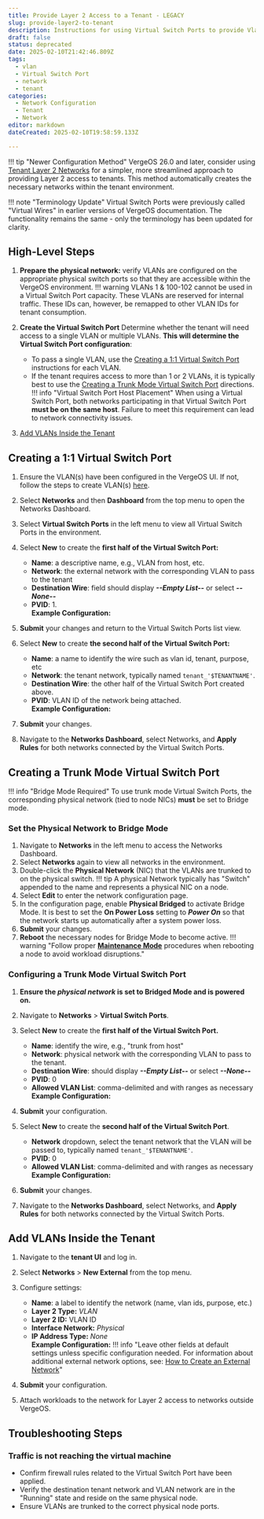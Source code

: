 ```yaml
---
title: Provide Layer 2 Access to a Tenant - LEGACY
slug: provide-layer2-to-tenant
description: Instructions for using Virtual Switch Ports to provide Vlanned layer 2 network access to a tenant
draft: false
status: deprecated
date: 2025-02-10T21:42:46.809Z
tags:
  - vlan
  - Virtual Switch Port
  - network
  - tenant
categories:
  - Network Configuration
  - Tenant
  - Network
editor: markdown
dateCreated: 2025-02-10T19:58:59.133Z

---
```


!!! tip "Newer Configuration Method"
    VergeOS 26.0 and later, consider using [Tenant Layer 2 Networks](/product-guide/tenants/layer-2-networks) for a simpler, more streamlined approach to providing Layer 2 access to tenants. This method automatically creates the necessary networks within the tenant environment.

!!! note "Terminology Update"
    Virtual Switch Ports were previously called "Virtual Wires" in earlier versions of VergeOS documentation. The functionality remains the same - only the terminology has been updated for clarity.

## High-Level Steps

1. **Prepare the physical network:** verify VLANs are configured on the appropriate physical switch ports so that they are accessible within the VergeOS environment.
!!! warning
    VLANs 1 & 100-102 cannot be used in a Virtual Switch Port capacity. These VLANs are reserved for internal traffic. These IDs can, however, be remapped to other VLAN IDs for tenant consumption.

2. **Create the Virtual Switch Port** Determine whether the tenant will need access to a single VLAN or multiple VLANs. **This will determine the Virtual Switch Port configuration**:
    * To pass a single VLAN, use the [Creating a 1:1 Virtual Switch Port](#creating-a-11-virtual-wire) instructions for each VLAN.
    * If the tenant requires access to more than 1 or 2 VLANs, it is typically best to use the [Creating a Trunk Mode Virtual Switch Port](#creating-a-trunk-mode-virtual-wire) directions.
!!! info "Virtual Switch Port Host Placement"
    When using a Virtual Switch Port, both networks participating in that Virtual Switch Port **must be on the same host**. Failure to meet this requirement can lead to network connectivity issues.

3. [Add VLANs Inside the Tenant](#add-vlans-inside-the-tenant)

## Creating a 1:1 Virtual Switch Port

1. Ensure the VLAN(s) have been configured in the VergeOS UI. If not, follow the steps to create VLAN(s) [here](/product-guide/networks/create-vlan).
2. Select **Networks** and then **Dashboard** from the top menu to open the Networks Dashboard.
3. Select **Virtual Switch Ports** in the left menu to view all Virtual Switch Ports in the environment.
4. Select **New** to create the **first half of the Virtual Switch Port:**
    * **Name**: a descriptive name, e.g., VLAN from host, etc.
    * **Network**: the external network with the corresponding VLAN to pass to the tenant
    * **Destination Wire**: field should display ***--Empty List--*** or select ***--None--***
    * **PVID**: 1.  
**Example Configuration:**

5. **Submit** your changes and return to the Virtual Switch Ports list view.
6. Select **New** to create **the second half of the Virtual Switch Port:**
    * **Name**: a name to identify the wire such as vlan id, tenant, purpose, etc
    * **Network**: the tenant network, typically named `tenant_'$TENANTNAME'`.
    * **Destination Wire**: the other half of the Virtual Switch Port created above.
    * **PVID**: VLAN ID of the network being attached.  
**Example Configuration:**

7. **Submit** your changes.
8. Navigate to the **Networks Dashboard**, select Networks, and **Apply Rules** for both networks connected by the Virtual Switch Ports.

## Creating a Trunk Mode Virtual Switch Port

!!! info "Bridge Mode Required"
    To use trunk mode Virtual Switch Ports, the corresponding physical network (tied to node NICs) **must** be set to Bridge mode.

### Set the Physical Network to Bridge Mode

1. Navigate to **Networks** in the left menu to access the Networks Dashboard.
2. Select **Networks** again to view all networks in the environment.
3. Double-click the **Physical Network** (NIC) that the VLANs are trunked to on the physical switch.
!!! tip
       A physical Network typically has "Switch" appended to the name and represents a physical NIC on a node.
4. Select **Edit** to enter the network configuration page.
5. In the configuration page, enable **Physical Bridged** to activate Bridge Mode. It is best to set the **On Power Loss** setting to ***Power On*** so that the network starts up automatically after a system power loss.
6. **Submit** your changes.
7. **Reboot** the necessary nodes for Bridge Mode to become active.
!!! warning "Follow proper [**Maintenance Mode**](/product-guide/operations/maintenance-mode) procedures when rebooting a node to avoid workload disruptions."

### Configuring a Trunk Mode Virtual Switch Port

1. **Ensure the *physical network* is set to Bridged Mode and is powered on.**
2. Navigate to **Networks** > **Virtual Switch Ports**.
3. Select **New** to create the **first half of the Virtual Switch Port.**
    * **Name**: identify the wire, e.g., "trunk from host"
    * **Network**: physical network with the corresponding VLAN to pass to the tenant.
    * **Destination Wire**: should display ***--Empty List--*** or select ***--None--***
    * **PVID**: 0
    * **Allowed VLAN List**: comma-delimited and with ranges as necessary  
**Example Configuration:**

4. **Submit** your configuration.
5. Select **New** to create the **second half of the Virtual Switch Port**.
    * **Network** dropdown, select the tenant network that the VLAN will be passed to, typically named `tenant_'$TENANTNAME'`.
    * **PVID**: 0
    * **Allowed VLAN List**: comma-delimited and with ranges as necessary  
**Example Configuration:**

6. **Submit** your changes.
7. Navigate to the **Networks Dashboard**, select Networks, and **Apply Rules** for both networks connected by the Virtual Switch Ports.

## Add VLANs Inside the Tenant

1. Navigate to the **tenant UI** and log in.
2. Select **Networks** > **New External** from the top menu.
3. Configure settings:
    * **Name**: a label to identify the network (name, vlan ids, purpose, etc.)
    * **Layer 2 Type:** *VLAN*
    * **Layer 2 ID:** VLAN ID
    * **Interface Network:** *Physical*
    * **IP Address Type:** *None*  
**Example Configuration:**
!!! info "Leave other fields at default settings unless specific configuration needed. For information about additional external network options, see: [How to Create an External Network](/knowledge-base/create-external-network)"

4. **Submit** your configuration.
5. Attach workloads to the network for Layer 2 access to networks outside VergeOS.

## Troubleshooting Steps

### Traffic is not reaching the virtual machine

* Confirm firewall rules related to the Virtual Switch Port have been applied.
* Verify the destination tenant network and VLAN network are in the "Running" state and reside on the same physical node.
* Ensure VLANs are trunked to the correct physical node ports.

